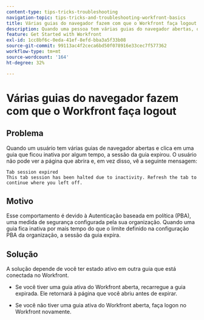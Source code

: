 ```yaml
---
content-type: tips-tricks-troubleshooting
navigation-topic: tips-tricks-and-troubleshooting-workfront-basics
title: Várias guias do navegador fazem com que o Workfront faça logout
description: Quando uma pessoa tem várias guias do navegador abertas, o Workfront pode fazer logout automaticamente.
feature: Get Started with Workfront
exl-id: 1cc8bf6c-0eda-41ef-8efd-bba3a5f33b08
source-git-commit: 99113ac4f2ceca6bd50f078916e33cec7f577362
workflow-type: tm+mt
source-wordcount: '164'
ht-degree: 32%

---
```


# Várias guias do navegador fazem com que o Workfront faça logout

## Problema

Quando um usuário tem várias guias de navegador abertas e clica em uma guia que ficou inativa por algum tempo, a sessão da guia expirou. O usuário não pode ver a página que abrira e, em vez disso, vê a seguinte mensagem:

```
Tab session expired
This tab session has been halted due to inactivity. Refresh the tab to continue where you left off.
```

## Motivo

Esse comportamento é devido à Autenticação baseada em política (PBA), uma medida de segurança configurada pela sua organização. Quando uma guia fica inativa por mais tempo do que o limite definido na configuração PBA da organização, a sessão da guia expira.

## Solução

A solução depende de você ter estado ativo em outra guia que está conectada no Workfront.

* Se você tiver uma guia ativa do Workfront aberta, recarregue a guia expirada. Ele retornará à página que você abriu antes de expirar.

* Se você não tiver uma guia ativa do Workfront aberta, faça logon no Workfront novamente.
